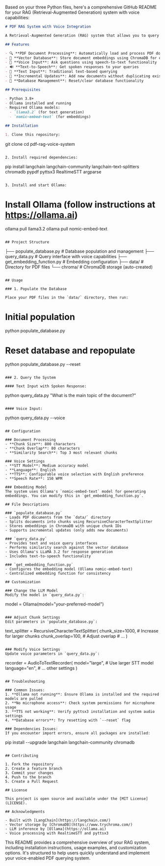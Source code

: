 Based on your three Python files, here's a comprehensive GitHub README for your RAG (Retrieval-Augmented Generation) system with voice capabilities:

```markdown
# PDF RAG System with Voice Integration

A Retrieval-Augmented Generation (RAG) system that allows you to query PDF documents using both text and voice input, with text-to-speech response capabilities. Built with LangChain, ChromaDB, and Ollama.

## Features

- 🔍 **PDF Document Processing**: Automatically load and process PDF documents from a directory
- 🧠 **Vector Database**: Store document embeddings using ChromaDB for efficient similarity search
- 🎤 **Voice Input**: Ask questions using speech-to-text functionality
- 🔊 **Text-to-Speech**: Get spoken responses to your queries
- 📝 **Text Input**: Traditional text-based querying
- 🔄 **Incremental Updates**: Add new documents without duplicating existing ones
- 🧹 **Database Management**: Reset/clear database functionality

## Prerequisites

- Python 3.8+
- Ollama installed and running
- Required Ollama models:
  - `llama3.2` (for text generation)
  - `nomic-embed-text` (for embeddings)

## Installation

1. Clone this repository:
```
git clone 
cd pdf-rag-voice-system
```

2. Install required dependencies:
```
pip install langchain langchain-community langchain-text-splitters chromadb pypdf pyttsx3 RealtimeSTT argparse
```

3. Install and start Ollama:
```
# Install Ollama (follow instructions at https://ollama.ai)
ollama pull llama3.2
ollama pull nomic-embed-text
```

## Project Structure

```
├── populate_database.py    # Database population and management
├── query_data.py          # Query interface with voice capabilities
├── get_embedding_function.py  # Embedding configuration
├── data/                  # Directory for PDF files
└── chroma/               # ChromaDB storage (auto-created)
```

## Usage

### 1. Populate the Database

Place your PDF files in the `data/` directory, then run:

```
# Initial population
python populate_database.py

# Reset database and repopulate
python populate_database.py --reset
```

### 2. Query the System

#### Text Input with Spoken Response:
```
python query_data.py "What is the main topic of the document?"
```

#### Voice Input:
```
python query_data.py --voice
```

## Configuration

### Document Processing
- **Chunk Size**: 800 characters
- **Chunk Overlap**: 80 characters
- **Similarity Search**: Top 3 most relevant chunks

### Voice Settings
- **STT Model**: Medium accuracy model
- **Language**: English
- **TTS**: Configurable voice selection with English preference
- **Speech Rate**: 150 WPM

### Embedding Model
The system uses Ollama's `nomic-embed-text` model for generating embeddings. You can modify this in `get_embedding_function.py`.

## File Descriptions

### `populate_database.py`
- Loads PDF documents from the `data/` directory
- Splits documents into chunks using RecursiveCharacterTextSplitter
- Stores embeddings in ChromaDB with unique chunk IDs
- Supports incremental updates (only adds new documents)

### `query_data.py`
- Provides text and voice query interfaces
- Performs similarity search against the vector database
- Uses Ollama's LLaMA 3.2 for response generation
- Includes text-to-speech functionality

### `get_embedding_function.py`
- Configures the embedding model (Ollama nomic-embed-text)
- Centralized embedding function for consistency

## Customization

### Change the LLM Model
Modify the model in `query_data.py`:
```
model = Ollama(model="your-preferred-model")
```

### Adjust Chunk Settings
Edit parameters in `populate_database.py`:
```
text_splitter = RecursiveCharacterTextSplitter(
    chunk_size=1000,  # Increase for larger chunks
    chunk_overlap=100,  # Adjust overlap
    # ...
)
```

### Modify Voice Settings
Update voice parameters in `query_data.py`:
```
recorder = AudioToTextRecorder(
    model="large",  # Use larger STT model
    language="en",
    # ... other settings
)
```

## Troubleshooting

### Common Issues:
1. **Ollama not running**: Ensure Ollama is installed and the required models are pulled
2. **No microphone access**: Check system permissions for microphone usage
3. **TTS not working**: Verify pyttsx3 installation and system audio settings
4. **Database errors**: Try resetting with `--reset` flag

### Dependencies Issues:
If you encounter import errors, ensure all packages are installed:
```
pip install --upgrade langchain langchain-community chromadb
```

## Contributing

1. Fork the repository
2. Create a feature branch
3. Commit your changes
4. Push to the branch
5. Create a Pull Request

## License

This project is open source and available under the [MIT License](LICENSE).

## Acknowledgments

- Built with [LangChain](https://langchain.com/)
- Vector storage by [ChromaDB](https://www.trychroma.com/)
- LLM inference by [Ollama](https://ollama.ai)
- Voice processing with RealtimeSTT and pyttsx3
```

This README provides a comprehensive overview of your RAG system, including installation instructions, usage examples, and customization options. It's structured to help users quickly understand and implement your voice-enabled PDF querying system.

